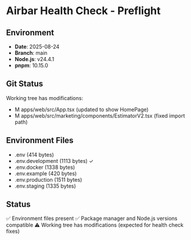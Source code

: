 # Airbar Health Check - Preflight

## Environment
- **Date**: 2025-08-24
- **Branch**: main
- **Node.js**: v24.4.1
- **pnpm**: 10.15.0

## Git Status
Working tree has modifications:
- M apps/web/src/App.tsx (updated to show HomePage)
- M apps/web/src/marketing/components/EstimatorV2.tsx (fixed import path)

## Environment Files
- .env (414 bytes)
- .env.development (1113 bytes) ✓
- .env.docker (1338 bytes)
- .env.example (420 bytes)
- .env.production (1511 bytes)
- .env.staging (1335 bytes)

## Status
✅ Environment files present
✅ Package manager and Node.js versions compatible
⚠️ Working tree has modifications (expected for health check fixes)
